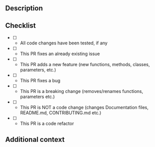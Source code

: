 ## Description

<!--Describe your pull request here-->

## Checklist

<!--To check an item in the checklist, put an x between the square brackets without spaces. Like - [x]-->

- [ ] - All code changes have been tested, if any
- [ ] - This PR fixes an already existing issue
- [ ] - This PR adds a new feature (new functions, methods, classes, parameters, etc.)
- [ ] - This PR fixes a bug
- [ ] - This PR is a breaking change (removes/renames functions, parameters etc.)
- [ ] - This PR is NOT a code change (changes Documentation files, README.md, CONTRIBUTING.md etc.)
- [ ] - This PR is a code refactor

## Additional context

<!--This is optional, provide some more context on your pull request here-->
